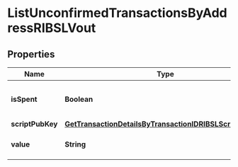 

# ListUnconfirmedTransactionsByAddressRIBSLVout


## Properties

Name | Type | Description | Notes
------------ | ------------- | ------------- | -------------
**isSpent** | **Boolean** | Defines whether the output is spent or not. | 
**scriptPubKey** | [**GetTransactionDetailsByTransactionIDRIBSLScriptPubKey**](GetTransactionDetailsByTransactionIDRIBSLScriptPubKey.md) |  | 
**value** | **String** | String representation of the amount | 



